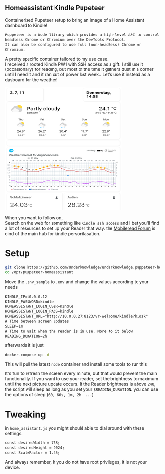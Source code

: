 Homeassistant Kindle Pupeteer
--- 
Containerized Pupeteer setup to bring an image of a Home Assistant dashboard to Kindle!   

    Puppeteer is a Node library which provides a high-level API to control headless Chrome or Chromium over the DevTools Protocol.
    It can also be configured to use full (non-headless) Chrome or Chromium. 


A pretty specific container tailored to my use case.   
I received a rooted Kindle PW1 with SSH access as a gift. I still use it (occasionally) for reading, but most of the time it gathers dust in a corner until I need it and it ran out of power last week..
Let's use it instead as a dasboard for the weather!

<img src="https://github.com/Underknowledge/underknowledge.puppeteer-homeassistant/raw/main/home_assistant.png" alt="" data-canonical-src="https://github.com/Underknowledge/underknowledge.puppeteer-homeassistant/raw/main/home_assistant.png" width="379" height="400" />

When you want to follow on,    
Search on the web for something like `Kindle ssh access` and I bet you'll find a lot of resources to set up your Reader that way.  the [Mobileread Forum](https://www.mobileread.com) is cind of the main hub for kindle personilasation. 


# Setup 

```bash
git clone https://github.com/Underknowledge/underknowledge.puppeteer-homeassistant /opt/puppeteer-homeassistant
cd /opt/puppeteer-homeassistant
```

Move the `.env_sample` to `.env` and change the values according to your needs 


    KINDLE_IP=10.0.0.12
    KINDLE_PASSWORD=kindle
    HOMEASSISTANT_LOGIN_USER=kindle
    HOMEASSISTANT_LOGIN_PASS=kindle
    HOMEASSISTANT_URL="http://10.0.0.27:8123/vr-welcome/kindle?kiosk"
    # Time between screen updates
    SLEEP=1m
    # Time to wait when the reader is in use. More to it below
    READING_DURATION=2h

afterwards it is just 
```bash
docker-compose up -d 
```
This will pull the latest `node` container and install some tools to run this

It's fun to refresh the screen every minute, but that would prevent the main functionality.
If you want to use your reader, set the brightness to maximum until the next picture update occurs. 
If the Reader brightness is above `240`, the script will sleep as long as you set your `$READING_DURATION`. 
you can use the options of sleep (`60, 60s, 1m, 2h, ...`)
 
# Tweaking 

in `home_assistant.js` you might should able to dial around with these settings.  

    const desiredWidth = 758;
    const desiredHeight = 1024;
    const ScaleFactor = 1.35;



And always remember, 
If you do not have root privileges, it is not your device.